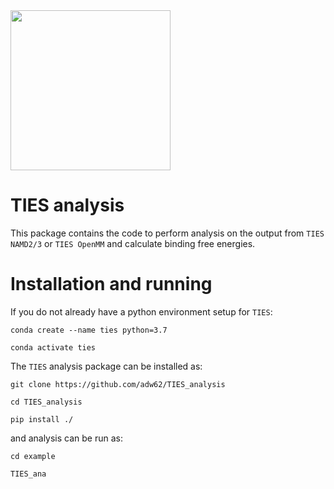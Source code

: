 <img src="https://github.com/adw62/TIES/blob/master/TIES/doc/source/_static/images/TIES_logov2.png" width="256">

# TIES analysis
This package contains the code to perform analysis on the output from `TIES NAMD2/3` or `TIES OpenMM` and calculate binding free energies.

# Installation and running

If you do not already have a python environment setup for `TIES`:

```
conda create --name ties python=3.7

conda activate ties
```

The `TIES` analysis package can be installed as:

```
git clone https://github.com/adw62/TIES_analysis

cd TIES_analysis

pip install ./
```

and analysis can be run as:

```
cd example

TIES_ana
```
